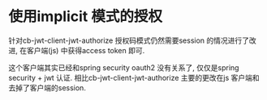 # 使用implicit 模式的授权

针对cb-jwt-client-jwt-authorize 授权码模式仍然需要session 的情况进行了改进, 在客户端(js) 中获得access token 即可.

这个客户端其实已经和spring security oauth2 没有关系了, 仅仅是spring security + jwt 认证. 相比cb-jwt-client-jwt-authorize 主要的更改在js 客户端和去掉了客户端的session.